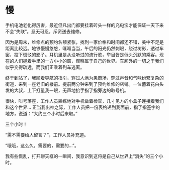 # 慢

手机电池老化得厉害，最近但凡出门都要挂着砖头一样的充电宝才能保证一天下来不会“失联”。忍无可忍，斥资送去维修。

因为是周末，维修点的预约名额紧张，找到一家价格和时间都还不错，美中不足是距离比较远。地铁慢慢悠悠，哐哐当当，午后的阳光仍然刺眼，绕过树影，透过车窗，投下斑驳的影子。耳机里是从没听过的流行歌，举目皆是低头沉默的乘客。现在的人们握着手里的一方小小的窗，观察属于自己的世界。车厢外的一切之于我们似乎变得疏远，而我们正乘着列车逃离。

终于到站了，我顺着导航的指引，穿过人满为患商场，穿过声音和气味纷繁复杂的街道，来到一座老旧的楼前。提前两分钟来到了预约维修的店铺。一位蓄着花白头发的大叔，上下打量我一眼，无声地抬手指了指旁边的取号机。

很快，叫号落座，工作人员熟练地对手机做着检查，几寸见方的小盒子连接着我们和这个世界... 正当我出神之际，工作人员把一份表格递到我面前，指了指签字的地方，说道：“大约三个小时后来取。”

三个小时！

“需不需要给人留言？”，工作人员补充道。

“哦哦，这么久，需要的，需要的...”。

我有些慌乱，打开聊天框的一瞬间，我意识到这将是自己从世界上“消失”的三个小时。

